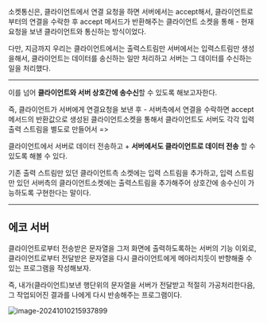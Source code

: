 소켓통신은, 클라이언트에서 연결 요청을 하면 서버에서는 accept해서, 클라이언트로부터의 연결을 수락한 후 accept 메서드가 반환해주는 클라이언트 소켓을 통해 - 현재 요청을 보낸 클라이언트와 통신하는 방식이었다.

다만, 지금까지 우리는 클라이언트에서는 출력스트림만 서버에서는 입력스트림만 생성을해서, 클라이언트는 데이터를 송신하는 일만 처리하고 서버는 그 데이터를 수신하는 일을 처리했다. 

----

이를 넘어 **클라이언트와 서버 상호간에 송수신**할 수  있도록 해보고자한다. 

즉, 클라이언트가 서버에게 연결요청을 보낸 후 - 서버측에서 연결을 수락하면 accept메서드의 반환값으로 생성된 클라이언트소켓을 통해서 클라이언트도 서버도 각각 입력 출력 스트림을 별도로 만들어서 => 

클라이언트에서 서버로 데이터 전송하고 + **서버에서도 클라이언트로 데이터 전송** 할 수 있도록 해볼 수 있다. 

기존 출력 스트림만 있던 클라이언트측 소켓에는 입력 스트림을 추가하고, 입력 스트림만 있던 서버측의  클라이언트소켓에는 출력스트림을 추가해주어 상호간에 송수신이 가능하도록 구현한다는 말이다.

 

---



## 에코 서버



클라이언트로부터 전송받은 문자열을 그저 화면에 출력하도록하는 서버의 기능 이외로, 클라이언트로부터 전달받은 문자열을 다시 클라이언트에게 메아리치듯이 반향해줄 수 있는 프로그램을 작성해보자. 

즉, 내가(클라이언트)보낸 행단위의 문자열을 서버가 전달받고 적절히 가공처리한다음, 그 작업되어진 결과를 나에게 다시 반송해주는 프로그램이다.  

![image-20241010215937899](C:\Users\000ju\AppData\Roaming\Typora\typora-user-images\image-20241010215937899.png)







